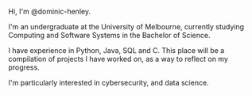 Hi, I'm @dominic-henley.

I'm an undergraduate at the University of Melbourne, currently studying Computing and Software Systems in the Bachelor of Science.

I have experience in Python, Java, SQL and C. This place will be a compilation of projects I have worked on, as a way to reflect on my progress.

I'm particularly interested in cybersecurity, and data science.
